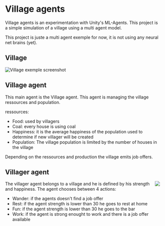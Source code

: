 # Village agents

Village agents is an experimentation with Unity's ML-Agents. This project is a simple simulation of a village using a multi agent model.

This project is juste a multi agent exemple for now, it is not using any neural net brains (yet).

## Village
![Village exemple screenshot](Screenshots/Village01.png)

## Village agent
This main agent is the Village agent. This agent is managing the village ressources and population.

ressources:
- Food: used by villagers
- Coal: every house is using coal
- Happiness: it is the average happiness of the population used to determine if new villager will be created
- Population: The village population is limited by the number of houses in the village

Depending on the ressources and production the village emits job offers.

## Villager agent
<img align="right" src="Screenshots/Villager01.png" />

The villager agent belongs to a village and he is defined by his strength and happiness. The agent chooses between 4 actions:
- Wander: if the agents doesn't find a job offer
- Rest: if the agent strength is lower than 30 he goes to rest at home
- Fun: if the agent strength is lower than 30 he goes to the bar
- Work: if the agent is strong enought to work and there is a job offer available
